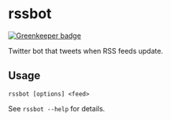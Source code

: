 # rssbot

[![Greenkeeper badge](https://badges.greenkeeper.io/CheshireSwift/rssbot.svg)](https://greenkeeper.io/)

Twitter bot that tweets when RSS feeds update.

## Usage

    rssbot [options] <feed>

See `rssbot --help` for details.
